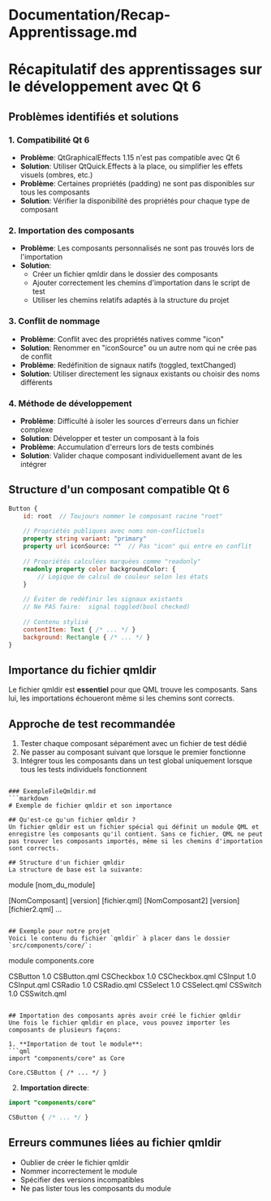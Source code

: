# Documentation/Recap-Apprentissage.md

# Récapitulatif des apprentissages sur le développement avec Qt 6

## Problèmes identifiés et solutions

### 1. Compatibilité Qt 6
- **Problème**: QtGraphicalEffects 1.15 n'est pas compatible avec Qt 6
- **Solution**: Utiliser QtQuick.Effects à la place, ou simplifier les effets visuels (ombres, etc.)
- **Problème**: Certaines propriétés (padding) ne sont pas disponibles sur tous les composants
- **Solution**: Vérifier la disponibilité des propriétés pour chaque type de composant

### 2. Importation des composants
- **Problème**: Les composants personnalisés ne sont pas trouvés lors de l'importation
- **Solution**: 
  - Créer un fichier qmldir dans le dossier des composants
  - Ajouter correctement les chemins d'importation dans le script de test
  - Utiliser les chemins relatifs adaptés à la structure du projet

### 3. Conflit de nommage
- **Problème**: Conflit avec des propriétés natives comme "icon"
- **Solution**: Renommer en "iconSource" ou un autre nom qui ne crée pas de conflit
- **Problème**: Redéfinition de signaux natifs (toggled, textChanged)
- **Solution**: Utiliser directement les signaux existants ou choisir des noms différents

### 4. Méthode de développement
- **Problème**: Difficulté à isoler les sources d'erreurs dans un fichier complexe
- **Solution**: Développer et tester un composant à la fois
- **Problème**: Accumulation d'erreurs lors de tests combinés
- **Solution**: Valider chaque composant individuellement avant de les intégrer

## Structure d'un composant compatible Qt 6

```qml
Button {
    id: root  // Toujours nommer le composant racine "root"
    
    // Propriétés publiques avec noms non-conflictuels
    property string variant: "primary"
    property url iconSource: ""  // Pas "icon" qui entre en conflit
    
    // Propriétés calculées marquées comme "readonly"
    readonly property color backgroundColor: {
        // Logique de calcul de couleur selon les états
    }
    
    // Éviter de redéfinir les signaux existants
    // Ne PAS faire:  signal toggled(bool checked)
    
    // Contenu stylisé
    contentItem: Text { /* ... */ }
    background: Rectangle { /* ... */ }
}
```

## Importance du fichier qmldir
Le fichier qmldir est **essentiel** pour que QML trouve les composants. Sans lui, les importations échoueront même si les chemins sont corrects.

## Approche de test recommandée
1. Tester chaque composant séparément avec un fichier de test dédié
2. Ne passer au composant suivant que lorsque le premier fonctionne
3. Intégrer tous les composants dans un test global uniquement lorsque tous les tests individuels fonctionnent
```

### ExempleFileQmldir.md
```markdown
# Exemple de fichier qmldir et son importance

## Qu'est-ce qu'un fichier qmldir ?
Un fichier qmldir est un fichier spécial qui définit un module QML et enregistre les composants qu'il contient. Sans ce fichier, QML ne peut pas trouver les composants importés, même si les chemins d'importation sont corrects.

## Structure d'un fichier qmldir
La structure de base est la suivante:
```
module [nom_du_module]

[NomComposant] [version] [fichier.qml]
[NomComposant2] [version] [fichier2.qml]
...
```

## Exemple pour notre projet
Voici le contenu du fichier `qmldir` à placer dans le dossier `src/components/core/`:

```
module components.core

CSButton 1.0 CSButton.qml
CSCheckbox 1.0 CSCheckbox.qml
CSInput 1.0 CSInput.qml
CSRadio 1.0 CSRadio.qml
CSSelect 1.0 CSSelect.qml
CSSwitch 1.0 CSSwitch.qml
```

## Importation des composants après avoir créé le fichier qmldir
Une fois le fichier qmldir en place, vous pouvez importer les composants de plusieurs façons:

1. **Importation de tout le module**:
```qml
import "components/core" as Core

Core.CSButton { /* ... */ }
```

2. **Importation directe**:
```qml
import "components/core"

CSButton { /* ... */ }
```

## Erreurs communes liées au fichier qmldir
- Oublier de créer le fichier qmldir
- Nommer incorrectement le module
- Spécifier des versions incompatibles
- Ne pas lister tous les composants du module
